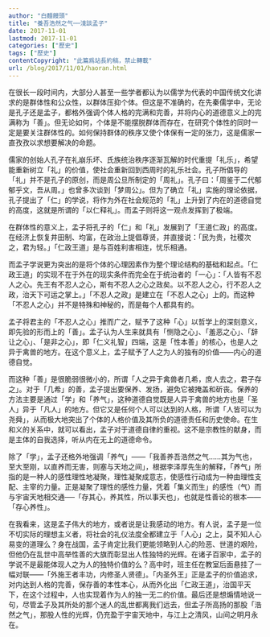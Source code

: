 ```yaml
---
author: "白麵饅頭"
title: "養吾浩然之气──淺談孟子"
date: 2017-11-01
lastmod: 2017-11-01
categories: ["歷史"]
tags: ["歷史"]
contentCopyright: "此篇爲站長約稿，禁止轉載"
url: /blog/2017/11/01/haoran.html
---
```


在很长一段时间内，大部分人甚至一些学者都认为以儒学为代表的中国传统文化讲求的是群体性和公众性，以群体压抑个体。但这是不准确的，在先秦儒学中，无论是孔子还是孟子，都格外强调个体人格的完满和完善，并将内心的道德意义上的完满称为「善」。但无论如何，个体是不能摆脱群体而存在，在研究个体性的同时一定是要关注群体性的。如何保持群体的秩序又使个体保有一定的张力，这是儒家一直孜孜以求想要解决的命题。

儒家的创始人孔子在礼崩乐坏、氏族统治秩序逐渐瓦解的时代重提「礼乐」，希望能重新树立「礼」的价值，使社会重新回到西周时的礼乐社会。孔子所倡导的「礼」并不是孔子的原创，而是周公旦所制定的「周礼」。孔子曰：「周鉴于二代郁郁乎文，吾从周。」也曾多次谈到「梦周公」。但为了确立「礼」实施的理论依据，孔子提出了「仁」的学说，将作为外在社会规范的「礼」上升到了内在的道德自觉的高度，这就是所谓的「以仁释礼」。而孟子则将这一观点发挥到了极端。

在群体性的意义上，孟子将孔子的「仁」和「礼」发展到了「王道仁政」的高度。在经济上恢复井田制、均富，在政治上提倡尊贤，并直接说：「民为贵，社稷次之，君为轻。」「仁政王道」是与百姓利害相连，忧乐相通。

而孟子学说更为突出的是将个体的心理因素作为整个理论结构的基础和起点。「仁政王道」的实现不在于外在的现实条件而完全在于统治者的「一心」：「人皆有不忍人之心。先王有不忍人之心，斯有不忍人之心之政矣。以不忍人之心，行不忍人之政，治天下可运之掌上。」「不忍人之政」是建立在「不忍人之心」上的。而这种「不忍人之心」并不是特殊和神秘的，而是每个人都具有的。

孟子将君主的「不忍人之心」推而广之，赋予了这种「心」以哲学上的深刻意义，即先验的形而上的「善」。孟子认为人生来就具有「恻隐之心」、「羞恶之心」、「辞让之心」、「是非之心」，即「仁义礼智」四端，这是「性本善」的核心，也是人之异于禽兽的地方。在这个意义上，孟子赋予了人之为人的独有的价值——内心的道德自觉。

而这种「善」是很脆弱很微小的，所谓「人之异于禽兽者几希，庶人去之，君子存之」。对于「几希」的善，孟子提出要保养、发扬，避免它被掩盖和斫丧。保养的方法主要是通过「学」和「养气」，这种道德自觉既是人异于禽兽的地方也是「圣人」异于「凡人」的地方。但它又是任何个人可以达到的人格，所谓「人皆可以为尧舜」，从而极大地突出了个体的人格价值及其所负的道德责任和历史使命。在生和义的关系中，就可以看出，孟子对于道德自律的重视。这不是宗教性的献身，而是主体的自我选择，听从内在无上的道德命令。

除了「学」，孟子还格外地强调「养气」——「我善养吾浩然之气……其为气也，至大至刚，以直养而无害，则塞与天地之间」，根据李泽厚先生的解释，「养气」所指的是一种人的感性理性地凝聚，理性凝聚成意志，使感性行动成为一种由理性支配、主宰的力量。正是凝聚了理性的感性力量，凭着「集义而生」的感性（气）而与宇宙天地相交通──「存其心，养其性，所以事天也」，也就是性善论的根本——「存心养性」。

在我看来，这是孟子伟大的地方，或者说是让我感动的地方。有人说，孟子是一位不切实际的理想主义者，将社会的礼仪法度全都建立于「人心」之上，莫不知人心易变的道理么？身在战国，孟子肯定比我们更能领略到人心的险恶、世道的艰险，但他仍在乱世中高举性善的大旗而彰显出人性独特的光辉。在诸子百家中，孟子的学说不是最能体现人之为人的独特价值的么？高中时，班主任在教室后面悬挂了一幅对联——「外施王者丰功，内修圣人贤德」。「内圣外王」正是孟子的价值追求，对内达到人格的完善，保存善的本性本心，从而外化出「仁政王道」，治国平天下，在这个过程中，人也实现着作为人的独一无二的价值。最后还是想煽情地说一句，尽管孟子及其所处的那个迷人的乱世都离我们远去，但孟子所高扬的那股「浩然之气」，那股人性的光辉，仍充盈于宇宙天地中，与江上之清风，山间之明月永在。
